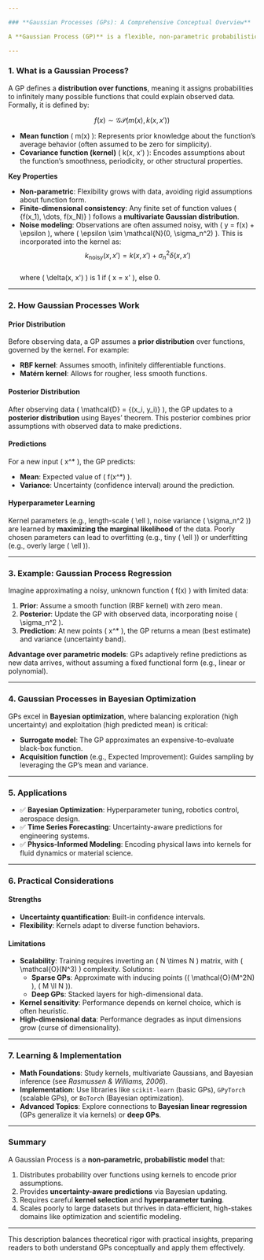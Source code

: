 ```yaml
---

### **Gaussian Processes (GPs): A Comprehensive Conceptual Overview**  

A **Gaussian Process (GP)** is a flexible, non-parametric probabilistic model used for regression, function approximation, and Bayesian optimization. It provides not only predictions but also quantifies **uncertainty** in those predictions, making it invaluable in fields like machine learning, engineering, and scientific modeling.  

---
```


### **1. What is a Gaussian Process?**  

A GP defines a **distribution over functions**, meaning it assigns probabilities to infinitely many possible functions that could explain observed data. Formally, it is defined by:  

$$  
f(x) \sim \mathcal{GP}\left( m(x), \, k(x, x') \right)  
$$  

- **Mean function** \( m(x) \): Represents prior knowledge about the function’s average behavior (often assumed to be zero for simplicity).  
- **Covariance function (kernel)** \( k(x, x') \): Encodes assumptions about the function’s smoothness, periodicity, or other structural properties.  

**Key Properties**  
- **Non-parametric**: Flexibility grows with data, avoiding rigid assumptions about function form.  
- **Finite-dimensional consistency**: Any finite set of function values \( \{f(x_1), \dots, f(x_N)\} \) follows a **multivariate Gaussian distribution**.  
- **Noise modeling**: Observations are often assumed noisy, with \( y = f(x) + \epsilon \), where \( \epsilon \sim \mathcal{N}(0, \sigma_n^2) \). This is incorporated into the kernel as:  
  $$  
  k_{\text{noisy}}(x, x') = k(x, x') + \sigma_n^2 \delta(x, x')  
  $$  
  where \( \delta(x, x') \) is 1 if \( x = x' \), else 0.  

---

### **2. How Gaussian Processes Work**  

#### **Prior Distribution**  
Before observing data, a GP assumes a **prior distribution** over functions, governed by the kernel. For example:  
- **RBF kernel**: Assumes smooth, infinitely differentiable functions.  
- **Matérn kernel**: Allows for rougher, less smooth functions.  

#### **Posterior Distribution**  
After observing data \( \mathcal{D} = \{(x_i, y_i)\} \), the GP updates to a **posterior distribution** using Bayes’ theorem. This posterior combines prior assumptions with observed data to make predictions.  

#### **Predictions**  
For a new input \( x^* \), the GP predicts:  
- **Mean**: Expected value of \( f(x^*) \).  
- **Variance**: Uncertainty (confidence interval) around the prediction.  

#### **Hyperparameter Learning**  
Kernel parameters (e.g., length-scale \( \ell \), noise variance \( \sigma_n^2 \)) are learned by **maximizing the marginal likelihood** of the data. Poorly chosen parameters can lead to overfitting (e.g., tiny \( \ell \)) or underfitting (e.g., overly large \( \ell \)).  

---

### **3. Example: Gaussian Process Regression**  

Imagine approximating a noisy, unknown function \( f(x) \) with limited data:  
1. **Prior**: Assume a smooth function (RBF kernel) with zero mean.  
2. **Posterior**: Update the GP with observed data, incorporating noise \( \sigma_n^2 \).  
3. **Prediction**: At new points \( x^* \), the GP returns a mean (best estimate) and variance (uncertainty band).  

**Advantage over parametric models**: GPs adaptively refine predictions as new data arrives, without assuming a fixed functional form (e.g., linear or polynomial).  

---

### **4. Gaussian Processes in Bayesian Optimization**  

GPs excel in **Bayesian optimization**, where balancing exploration (high uncertainty) and exploitation (high predicted mean) is critical:  
- **Surrogate model**: The GP approximates an expensive-to-evaluate black-box function.  
- **Acquisition function** (e.g., Expected Improvement): Guides sampling by leveraging the GP’s mean and variance.  

---

### **5. Applications**  
- ✅ **Bayesian Optimization**: Hyperparameter tuning, robotics control, aerospace design.  
- ✅ **Time Series Forecasting**: Uncertainty-aware predictions for engineering systems.  
- ✅ **Physics-Informed Modeling**: Encoding physical laws into kernels for fluid dynamics or material science.  

---

### **6. Practical Considerations**  

#### **Strengths**  
- **Uncertainty quantification**: Built-in confidence intervals.  
- **Flexibility**: Kernels adapt to diverse function behaviors.  

#### **Limitations**  
- **Scalability**: Training requires inverting an \( N \times N \) matrix, with \( \mathcal{O}(N^3) \) complexity. Solutions:  
  - **Sparse GPs**: Approximate with inducing points (\( \mathcal{O}(M^2N) \), \( M \ll N \)).  
  - **Deep GPs**: Stacked layers for high-dimensional data.  
- **Kernel sensitivity**: Performance depends on kernel choice, which is often heuristic.  
- **High-dimensional data**: Performance degrades as input dimensions grow (curse of dimensionality).  

---

### **7. Learning & Implementation**  
- **Math Foundations**: Study kernels, multivariate Gaussians, and Bayesian inference (see *Rasmussen & Williams, 2006*).  
- **Implementation**: Use libraries like `scikit-learn` (basic GPs), `GPyTorch` (scalable GPs), or `BoTorch` (Bayesian optimization).  
- **Advanced Topics**: Explore connections to **Bayesian linear regression** (GPs generalize it via kernels) or **deep GPs**.  

---

### **Summary**  

A Gaussian Process is a **non-parametric, probabilistic model** that:  
1. Distributes probability over functions using kernels to encode prior assumptions.  
2. Provides **uncertainty-aware predictions** via Bayesian updating.  
3. Requires careful **kernel selection** and **hyperparameter tuning**.  
4. Scales poorly to large datasets but thrives in data-efficient, high-stakes domains like optimization and scientific modeling.  

--- 

This description balances theoretical rigor with practical insights, preparing readers to both understand GPs conceptually and apply them effectively.